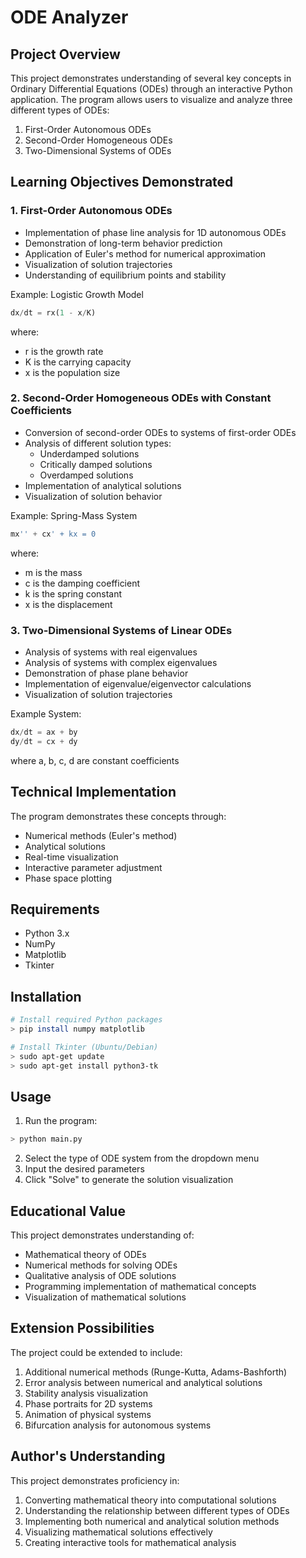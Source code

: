 # ODE Analyzer

## Project Overview
This project demonstrates understanding of several key concepts in Ordinary Differential Equations (ODEs) through an interactive Python application. The program allows users to visualize and analyze three different types of ODEs:

1. First-Order Autonomous ODEs
2. Second-Order Homogeneous ODEs
3. Two-Dimensional Systems of ODEs

## Learning Objectives Demonstrated

### 1. First-Order Autonomous ODEs
- Implementation of phase line analysis for 1D autonomous ODEs
- Demonstration of long-term behavior prediction
- Application of Euler's method for numerical approximation
- Visualization of solution trajectories
- Understanding of equilibrium points and stability

Example: Logistic Growth Model
```python
dx/dt = rx(1 - x/K)
```
where:
- r is the growth rate
- K is the carrying capacity
- x is the population size

### 2. Second-Order Homogeneous ODEs with Constant Coefficients
- Conversion of second-order ODEs to systems of first-order ODEs
- Analysis of different solution types:
  * Underdamped solutions
  * Critically damped solutions
  * Overdamped solutions
- Implementation of analytical solutions
- Visualization of solution behavior

Example: Spring-Mass System
```python
mx'' + cx' + kx = 0
```
where:
- m is the mass
- c is the damping coefficient
- k is the spring constant
- x is the displacement

### 3. Two-Dimensional Systems of Linear ODEs
- Analysis of systems with real eigenvalues
- Analysis of systems with complex eigenvalues
- Demonstration of phase plane behavior
- Implementation of eigenvalue/eigenvector calculations
- Visualization of solution trajectories

Example System:
```python
dx/dt = ax + by
dy/dt = cx + dy
```
where a, b, c, d are constant coefficients

## Technical Implementation
The program demonstrates these concepts through:
- Numerical methods (Euler's method)
- Analytical solutions
- Real-time visualization
- Interactive parameter adjustment
- Phase space plotting

## Requirements
- Python 3.x
- NumPy
- Matplotlib
- Tkinter

## Installation
```bash
# Install required Python packages
> pip install numpy matplotlib

# Install Tkinter (Ubuntu/Debian)
> sudo apt-get update
> sudo apt-get install python3-tk
```

## Usage
1. Run the program:
```bash
> python main.py
```
2. Select the type of ODE system from the dropdown menu
3. Input the desired parameters
4. Click "Solve" to generate the solution visualization

## Educational Value
This project demonstrates understanding of:
- Mathematical theory of ODEs
- Numerical methods for solving ODEs
- Qualitative analysis of ODE solutions
- Programming implementation of mathematical concepts
- Visualization of mathematical solutions

## Extension Possibilities
The project could be extended to include:
1. Additional numerical methods (Runge-Kutta, Adams-Bashforth)
2. Error analysis between numerical and analytical solutions
3. Stability analysis visualization
4. Phase portraits for 2D systems
5. Animation of physical systems
6. Bifurcation analysis for autonomous systems

## Author's Understanding
This project demonstrates proficiency in:
1. Converting mathematical theory into computational solutions
2. Understanding the relationship between different types of ODEs
3. Implementing both numerical and analytical solution methods
4. Visualizing mathematical solutions effectively
5. Creating interactive tools for mathematical analysis
